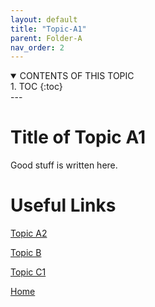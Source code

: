 ```yaml
---
layout: default
title: "Topic-A1"
parent: Folder-A
nav_order: 2
---
```



<details open markdown="block">
<summary>
CONTENTS OF THIS TOPIC
</summary>
1. TOC
{:toc}  
</details>
---


# Title of Topic A1
  
Good stuff is written here.



# Useful Links    
  
[Topic A2](Topic-A2)
   
[Topic B](../Topic-B)  
  
[Topic C1](../Folder-C/Topic-C1)  
   
[Home](../index)  

